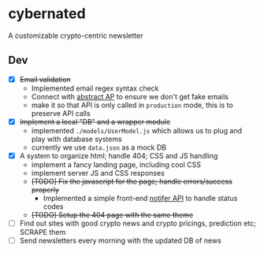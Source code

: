 # cybernated

A customizable crypto-centric newsletter

## Dev
- [x] ~~Email validation~~
  - Implemented email regex syntax check
  - Connect with [abstract AP](https://www.abstractapi.com/) to ensure we don't get fake emails
  - make it so that API is only called in `production` mode, this is to preserve API calls
- [x] ~~Implement a local "DB" and a wrapper module~~ 
  - implemented `./models/UserModel.js` which allows us to plug and play with database systems
  - currently we use `data.json` as a mock DB
- [x] A system to organize html; handle 404; CSS and JS handling
  - implement a fancy landing page, including cool CSS 
  - implement server JS and CSS responses
  - ~~[TODO] Fix the javascript for the page; handle errors/success properly~~
    - Implemented a simple front-end [notifer API](./public/notifer.js) to handle status codes
  - ~~[TODO] Setup the 404 page with the same theme~~
- [ ] Find out sites with good crypto news and crypto pricings, prediction etc; SCRAPE them  
- [ ] Send newsletters every morning with the updated DB of news
